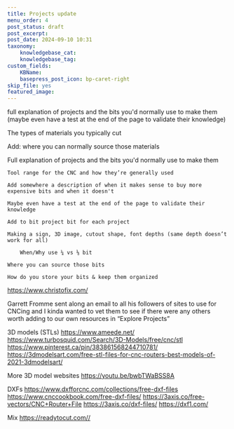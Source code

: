 ```yaml
---
title: Projects update
menu_order: 4
post_status: draft
post_excerpt: 
post_date: 2024-09-10 10:31
taxonomy:
    knowledgebase_cat: 
    knowledgebase_tag:        
custom_fields:
    KBName: 
    basepress_post_icon: bp-caret-right
skip_file: yes
featured_image: 
---
```


full explanation of projects and the bits you'd normally use to make them (maybe even have a test at the end of the page to validate their knowledge)

The types of materials you typically cut

Add: where you can normally source those materials

Full explanation of projects and the bits you'd normally use to make them

    Tool range for the CNC and how they’re generally used

    Add somewhere a description of when it makes sense to buy more expensive bits and when it doesn't

    Maybe even have a test at the end of the page to validate their knowledge

    Add to bit project bit for each project	

    Making a sign, 3D image, cutout shape, font depths (same depth doesn’t work for all)
        
        When/Why use ¼ vs ⅛ bit

    Where you can source those bits

    How do you store your bits & keep them organized

https://www.christofix.com/

Garrett Fromme sent along an email to all his followers of sites to use for CNCing and I kinda wanted to vet them to see if there were any others worth adding to our own resources in “Explore Projects”

3D models (STLs)
https://www.ameede.net/
https://www.turbosquid.com/Search/3D-Models/free/cnc/stl
https://www.pinterest.ca/pin/383861568244710781/
https://3dmodelsart.com/free-stl-files-for-cnc-routers-best-models-of-2021-3dmodelsart/

More 3D model websites https://youtu.be/bwbTWaBSS8A

DXFs
https://www.dxfforcnc.com/collections/free-dxf-files
https://www.cnccookbook.com/free-dxf-files/
https://3axis.co/free-vectors/CNC+Router+File
https://3axis.co/dxf-files/
https://dxf1.com/

Mix
https://readytocut.com//
